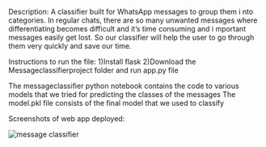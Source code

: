 Description: 
A classifier built for WhatsApp messages to group them i nto categories. In regular chats, there
are so many unwanted messages where differentiating becomes difficult and it’s time
consuming and i mportant messages easily get lost. So our classifier will help the user to go
through them very quickly and save our time.

Instructions to run the file:
1)Install flask 
2)Download the Messageclassifierproject folder and run app.py file


The messageclassifier python notebook contains the code to various models that we tried for predicting the classes of the messages 
The model.pkl file consists of the final model that we used to classify 


Screenshots of web app deployed:

![message classifier](https://user-images.githubusercontent.com/56452072/113584860-79c3a080-963c-11eb-9955-02a415285aad.png)
